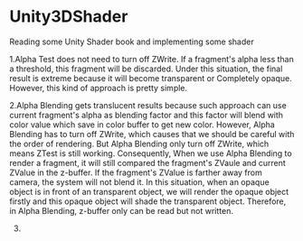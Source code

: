 # Unity3DShader
Reading some Unity Shader book and implementing some shader

1.Alpha Test does not need to turn off ZWrite. If a fragment's alpha less than a threshold, this fragment will be discarded. 
Under this situation, the final result is extreme because it will become transparent or Completely opaque. 
However, this kind of approach is pretty simple.

2.Alpha Blending gets translucent results because such approach can use current fragment's alpha as blending factor and 
this factor will blend with color value which save in color buffer to get new color. However, Alpha Blending has to turn off ZWrite, 
which causes that we should be careful with the order of rendering. But Alpha Blending only turn off ZWrite, which means ZTest is still working.
Consequently, When we use Alpha Blending to render a fragment, it will still compared the fragment's ZVaule and current ZValue in the z-buffer.
If the fragment's ZValue is farther away from camera, the system will not blend it. In this situation, when an opaque object is 
in front of an transparent object, we will render the opaque object firstly and this opaque object will shade the transparent object.
Therefore, in Alpha Blending, z-buffer only can be read but not written.

3.
